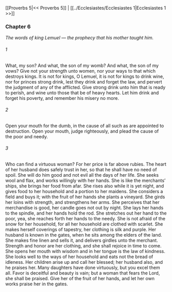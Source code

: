 [[Proverbs 5|<< Proverbs 5]]  |  [[../Ecclesiastes/Ecclesiastes 1|Ecclesiastes 1 >>]]

### Chapter 6

*The words of king Lemuel — the prophecy that his mother taught him.*

###### 1
What, my son? And what, the son of my womb? And what, the son of my vows? Give not your strength unto women, nor your ways to that which destroys kings. It is not for kings, O Lemuel, it is not for kings to drink wine, nor for princes strong drink, lest they drink and forget the law, and pervert the judgment of any of the afflicted. Give strong drink unto him that is ready to perish, and wine unto those that be of heavy hearts. Let him drink and forget his poverty, and remember his misery no more.

###### 2
Open your mouth for the dumb, in the cause of all such as are appointed to destruction. Open your mouth, judge righteously, and plead the cause of the poor and needy.

###### 3
Who can find a virtuous woman? For her price is far above rubies. The heart of her husband does safely trust in her, so that he shall have no need of spoil. She will do him good and not evil all the days of her life. She seeks wool and flax, and works willingly with her hands. She is like the merchants’ ships, she brings her food from afar. She rises also while it is yet night, and gives food to her household and a portion to her maidens. She considers a field and buys it; with the fruit of her hands she plants a vineyard. She girds her loins with strength, and strengthens her arms. She perceives that her merchandise is good, her candle goes not out by night. She lays her hands to the spindle, and her hands hold the rod. She stretches out her hand to the poor, yea, she reaches forth her hands to the needy. She is not afraid of the snow for her household, for all her household are clothed with scarlet. She makes herself coverings of tapestry, her clothing is silk and purple. Her husband is known in the gates, when he sits among the elders of the land. She makes fine linen and sells it, and delivers girdles unto the merchant. Strength and honor are her clothing, and she shall rejoice in time to come. She opens her mouth with wisdom and in her tongue is the law of kindness. She looks well to the ways of her household and eats not the bread of idleness. Her children arise up and call her blessed; her husband also, and he praises her. Many daughters have done virtuously, but you excel them all. Favor is deceitful and beauty is vain; but a woman that fears the Lord, she shall be praised. Give her of the fruit of her hands, and let her own works praise her in the gates.